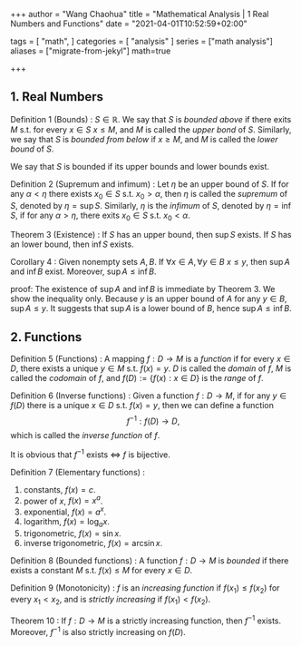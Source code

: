 +++
author = "Wang Chaohua"
title = "Mathematical Analysis | 1 Real Numbers and Functions"
date = "2021-04-01T10:52:59+02:00"

tags = [
    "math",
]
categories = [
    "analysis"
]
series = ["math analysis"]
aliases = ["migrate-from-jekyl"]
math=true

+++




## 1. Real Numbers

Definition 1 (Bounds)
: $S\in\mathbb{R}$. We say that $S$ is *bounded above* if there exits $M$ s.t. for every $x\in S$ $x\leq M$, and $M$ is called the *upper bond* of $S$. Similarly, we say that $S$ is *bounded from below* if $x\geq M$, and $M$ is called the *lower bound* of $S$.

We say that $S$ is bounded if its upper bounds and lower bounds exist.

Definition 2 (Supremum and infimum)
: Let $\eta$ be an upper bound of $S$. If for any $\alpha<\eta$ there exists $x_0\in S$ s.t. $x_0>\alpha$, then $\eta$ is called the *supremum* of $S$, denoted by $\eta = \sup S$. Similarly, $\eta$ is the *infimum* of $S$, denoted by $\eta = \inf S$, if for any $\alpha>\eta$, there exits $x_0\in S$ s.t. $x_0<\alpha$.

Theorem 3 (Existence)
: If $S$ has an upper bound, then $\sup S$ exists. If $S$ has an lower bound, then $\inf S$ exists.

Corollary 4
: Given nonempty sets $A,B$. If $\forall x\in A,\forall y\in B$ $x\leq y$, then $\sup A$ and $\inf B$ exist. Moreover, $\sup A\leq \inf B$.

proof:
The existence of $\sup A$ and $\inf B$ is immediate by Theorem 3. We show the inequality only. Because $y$ is an upper bound of $A$ for any $y\in B$, $\sup A\leq y$. It suggests that $\sup A$ is a lower bound of $B$, hence $\sup A\leq \inf B$. 



## 2. Functions
Definition 5 (Functions)
: A mapping $f: D\to M$ is a *function* if for every $x\in D$, there exists a unique $y\in M$ s.t. $f(x) = y$. $D$ is called the *domain* of $f$, $M$ is called the *codomain* of $f$, and $f(D):=\{f(x): x\in D\}$ is the *range* of $f$.

Definition 6 (Inverse functions)
: Given a function $f: D\to M$, if for any $y\in f(D)$ there is a unique $x\in D$ s.t. $f(x) = y$, then we can define a function 
$$ 
 f^{-1}: f(D)\to D,
$$
which is called the *inverse function* of $f$.


It is obvious that $f^{-1}$ exists $\Leftrightarrow$ $f$ is bijective.

Definition 7 (Elementary functions)
: 
1. constants, $f(x) = c$.
2. power of $x$, $f(x) = x^a$.
3. exponential, $f(x) = a^x$.
4. logarithm, $f(x) = \log_a x$.
5. trigonometric, $f(x) = \sin x$.
6. inverse trigonometric, $f(x) = \arcsin x$.


Definition 8 (Bounded functions)
: A function $f: D\to M$ is *bounded* if there exists a constant $M$ s.t. $f(x)\leq M$ for every $x\in D$.


Definition 9 (Monotonicity)
: $f$ is an *increasing function* if $f(x_1)\leq f(x_2)$ for every $x_1< x_2$, and is *strictly increasing* if $f(x_1)<f(x_2)$.


Theorem 10 
: If $f:D\to M$ is a strictly increasing function, then $f^{-1}$ exists. Moreover, $f^{-1}$ is also strictly increasing on $f(D)$.


